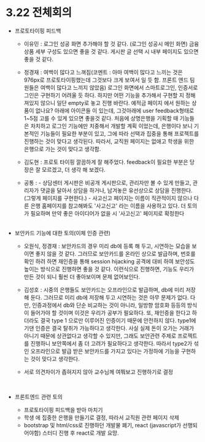 # 3.22 전체회의

- 프로토타이핑 피드백

  - 이유민 : 로그인 성공 화면 추가해야 할 것 같다. (로그인 성공시 메인 화면) 금융상품 세부 구성도 있으면 좋을 것 같다.
    게시판 글 선택 시 내부 페이지도 있으면 좋을 것 같다.

  - 정경재 : 여백이 많다고 느껴짐(코멘트 : 아마 여백이 많다고 느끼는 것은 976px로 프로토타이핑했는데 그것보다 크게 보여서 일 듯 함. 프론트 엔드 팀원들은 여백이 많다고 느끼지 않았음)
    로그인 화면에서 스마트로그인, 인증서로그인은 구현하기 어려울 듯 하다. 하지만 어떤 기능을 추가해서 구현할 지 정해져있지 않으니 일단 empty로 놓고 진행 바란다.
    예적금 페이지 에서 원하는 상품이 없나요? 아래에 아이콘들 이 있는데, 그것아래에 user feedback형태로 1~5점 고를 수 있게 있으면 좋을것 같다. 처음에 상명은행을 기획할 때 기능들은 차치하고 로그인 기능에만 치중해서 개발할 계획 이었는데, 은행이다 보니 기본적인 기능들이 필요한 부분이 있고, 그에 따라 선택과 집중을 통해 프로젝트를 진행하는 것이 맞다고 생각된다. 따라서, 교직원 페이지는 없애고 학생을 위한 은행으로 가는 것이 맞다고 생각함.

  - 김도현 : 프로토 타이핑 깔끔하게 잘 해주었다. feedback이 필요한 부분은 당장은 잘 모르겠고, 더 생각 해 보겠다.

  - 공통 : - 상담센터 게시판은 비공개 게시판으로, 관리자만 볼 수 있게 만들고, 관리자가 댓글을 달아서 상담을 하거나, 남겨놓은 유선상으로 상담을 진행한다.(그렇게 페이지를 구현한다.) - 사고신고 페이지는 이름이 직관적이지 않으나 다른 은행 홈페이지를 참고해봐도 '사고신고' 라는 이름을 사용하고 있다. 더 토의가 필요하며 만약 좋은 아이디어가 없을 시 '사고신고' 페이지로 확정한다
    <br/>
    <br/>

- 보안카드 기능에 대한 토의(이체 인증 관련)

  - 오원식, 정경재 : 보안카드의 경우 미리 db에 등록 해 두고, 시연하는 모습을 보이면 좋지 않을 것 같다.
    그러므로 보안카드를 온라인 상으로 발급하며, 번호를 확인 하려 하면 재인증을 통해 session hijacking 공격에 대비 하여 보안성도 높이는 방식으로 진행하면 좋을 것 같다.
    이런식으로 진행하면, 기능도 우리가 만든 것이 되니 훨씬 더 좋아보이며 문제 없어보인다.

  - 김성호 : 시중의 은행들도 보안카드는 오프라인으로 발급하며, db에 미리 저장해 둔다. 그러므로 미리 db에 저장해 두고 시연하는 것은 아무 문제가 없다. 다만, 인증과정에서 db와 단순 비교하는 것이 아니라, 일방향 암호화 등등의 방식이 들어가야 할 것이며 이것은 우리가 공부가 필요하다. 또, 재인증을 한다고 하더라도 결국 type 1 으로만 이루어진 인증이기 때문에 안전하지 않다. type1에 기댄 인증은 결국 탈취가 가능하다고 생각한다. 사실 실제 돈이 오가는 거래가 아니기 때문에 상관없다고 생각할 수 있지만, 그래도 보안관련 주제로 프로젝트를 진행하니 보안쪽에서 좀 더 고려가 필요하다고 생각한다. 따라서 type2가 섞인 오프라인으로 발급 받은 보안카드를 가지고 있다는 가정하에 기능을 구현하는 것이 맞다고 생각한다.

  - 서로 의견차이가 좁혀지지 않아 교수님께 여쭤보고 진행하기로 결정

  <br/>

- 프론트엔드 관련 토의
  - 프로토타이핑 피드백을 받아 마치기
  - 학생 에 집중한 은행을 만들기로 결정, 따라서 교직원 관련 페이지 삭제
  - bootstrap 및 html/css로 진행하던 개발물 폐기, react (javascript가 선행되어야함) 스터디 진행 후 react로 개발 요망.

